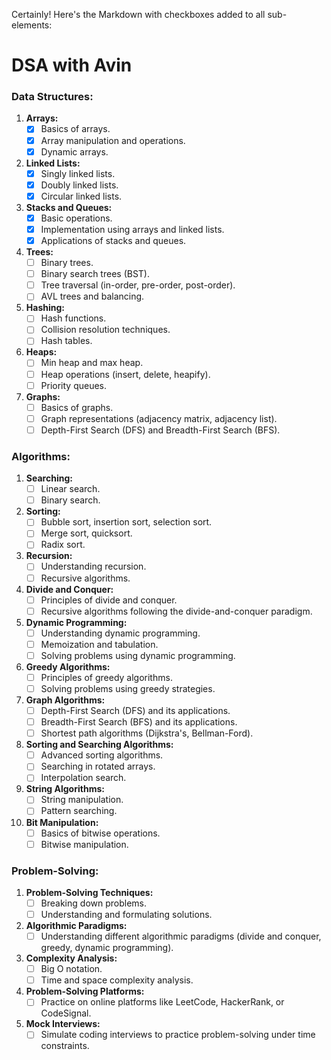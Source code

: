 Certainly! Here's the Markdown with checkboxes added to all sub-elements:

# DSA with Avin

### Data Structures:

1. **Arrays:**
   - [x] Basics of arrays.
   - [x] Array manipulation and operations.
   - [x] Dynamic arrays.

2. **Linked Lists:**
   - [x] Singly linked lists.
   - [x] Doubly linked lists.
   - [x] Circular linked lists.

3. **Stacks and Queues:**
   - [x] Basic operations.
   - [x] Implementation using arrays and linked lists.
   - [x] Applications of stacks and queues.

4. **Trees:**
   - [ ] Binary trees.
   - [ ] Binary search trees (BST).
   - [ ] Tree traversal (in-order, pre-order, post-order).
   - [ ] AVL trees and balancing.

5. **Hashing:**
   - [ ] Hash functions.
   - [ ] Collision resolution techniques.
   - [ ] Hash tables.

6. **Heaps:**
   - [ ] Min heap and max heap.
   - [ ] Heap operations (insert, delete, heapify).
   - [ ] Priority queues.

7. **Graphs:**
   - [ ] Basics of graphs.
   - [ ] Graph representations (adjacency matrix, adjacency list).
   - [ ] Depth-First Search (DFS) and Breadth-First Search (BFS).

### Algorithms:

1. **Searching:**
   - [ ] Linear search.
   - [ ] Binary search.

2. **Sorting:**
   - [ ] Bubble sort, insertion sort, selection sort.
   - [ ] Merge sort, quicksort.
   - [ ] Radix sort.

3. **Recursion:**
   - [ ] Understanding recursion.
   - [ ] Recursive algorithms.

4. **Divide and Conquer:**
   - [ ] Principles of divide and conquer.
   - [ ] Recursive algorithms following the divide-and-conquer paradigm.

5. **Dynamic Programming:**
   - [ ] Understanding dynamic programming.
   - [ ] Memoization and tabulation.
   - [ ] Solving problems using dynamic programming.

6. **Greedy Algorithms:**
   - [ ] Principles of greedy algorithms.
   - [ ] Solving problems using greedy strategies.

7. **Graph Algorithms:**
   - [ ] Depth-First Search (DFS) and its applications.
   - [ ] Breadth-First Search (BFS) and its applications.
   - [ ] Shortest path algorithms (Dijkstra's, Bellman-Ford).

8. **Sorting and Searching Algorithms:**
   - [ ] Advanced sorting algorithms.
   - [ ] Searching in rotated arrays.
   - [ ] Interpolation search.

9. **String Algorithms:**
   - [ ] String manipulation.
   - [ ] Pattern searching.

10. **Bit Manipulation:**
    - [ ] Basics of bitwise operations.
    - [ ] Bitwise manipulation.

### Problem-Solving:

1. **Problem-Solving Techniques:**
   - [ ] Breaking down problems.
   - [ ] Understanding and formulating solutions.

2. **Algorithmic Paradigms:**
   - [ ] Understanding different algorithmic paradigms (divide and conquer, greedy, dynamic programming).

3. **Complexity Analysis:**
   - [ ] Big O notation.
   - [ ] Time and space complexity analysis.

4. **Problem-Solving Platforms:**
   - [ ] Practice on online platforms like LeetCode, HackerRank, or CodeSignal.

5. **Mock Interviews:**
   - [ ] Simulate coding interviews to practice problem-solving under time constraints.
